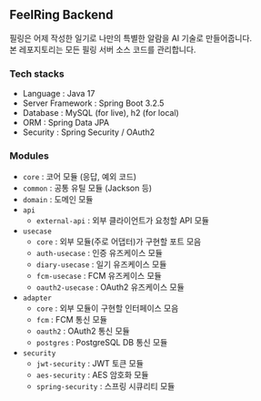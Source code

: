 ## FeelRing Backend

필링은 어제 작성한 일기로 나만의 특별한 알람을 AI 기술로 만들어줍니다.  
본 레포지토리는 모든 필링 서버 소스 코드를 관리합니다.

### Tech stacks

* Language : Java 17
* Server Framework : Spring Boot 3.2.5
* Database : MySQL (for live), h2 (for local)
* ORM : Spring Data JPA
* Security : Spring Security / OAuth2

### Modules

* `core` : 코어 모듈 (응답, 예외 코드)
* `common` : 공통 유틸 모듈 (Jackson 등)
* `domain` : 도메인 모듈
* `api`
  * `external-api` : 외부 클라이언트가 요청할 API 모듈
* `usecase`
  * `core` : 외부 모듈(주로 어댑터)가 구현할 포트 모음
  * `auth-usecase` : 인증 유즈케이스 모듈
  * `diary-usecase` : 일기 유즈케이스 모듈
  * `fcm-usecase` : FCM 유즈케이스 모듈
  * `oauth2-usecase` : OAuth2 유즈케이스 모듈
* `adapter`
  * `core` : 외부 모듈이 구현할 인터페이스 모음
  * `fcm` : FCM 통신 모듈
  * `oauth2` : OAuth2 통신 모듈
  * `postgres` : PostgreSQL DB 통신 모듈
* `security`
  * `jwt-security` : JWT 토큰 모듈
  * `aes-security` : AES 암호화 모듈
  * `spring-security` : 스프링 시큐리티 모듈
